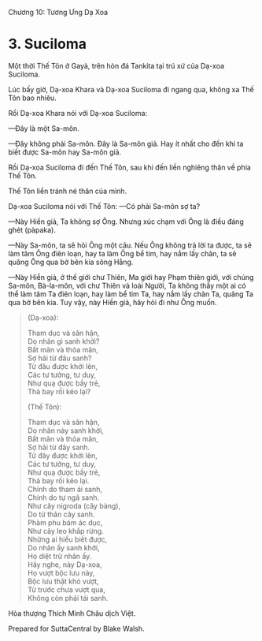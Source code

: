  

Chương 10: Tương Ưng Dạ Xoa

# 3\. Suciloma

Một thời Thế Tôn ở Gayà, trên hòn đá Tankita tại trú xứ của Dạ-xoa Suciloma.

Lúc bấy giờ, Dạ-xoa Khara và Dạ-xoa Suciloma đi ngang qua, không xa Thế Tôn bao nhiêu.

Rồi Dạ-xoa Khara nói với Dạ-xoa Suciloma:

—Ðây là một Sa-môn.

—Ðây không phải Sa-môn. Ðây là Sa-môn giả. Hay ít nhất cho đến khi ta biết được Sa-môn hay Sa-môn giả.

Rồi Dạ-xoa Suciloma đi đến Thế Tôn, sau khi đến liền nghiêng thân về phía Thế Tôn.

Thế Tôn liền tránh né thân của mình.

Dạ-xoa Suciloma nói với Thế Tôn: —Có phải Sa-môn sợ ta?

—Này Hiền giả, Ta không sợ Ông. Nhưng xúc chạm với Ông là điều đáng ghét (pàpaka).

—Này Sa-môn, ta sẽ hỏi Ông một câu. Nếu Ông không trả lời ta được, ta sẽ làm tâm Ông điên loạn, hay ta làm Ông bể tim, hay nắm lấy chân, ta sẽ quăng Ông qua bờ bên kia sông Hằng.

—Này Hiền giả, ở thế giới chư Thiên, Ma giới hay Phạm thiên giới, với chúng Sa-môn, Bà-la-môn, với chư Thiên và loài Người, Ta không thấy một ai có thể làm tâm Ta điên loạn, hay làm bể tim Ta, hay nắm lấy chân Ta, quăng Ta qua bờ bên kia. Tuy vậy, này Hiền giả, hãy hỏi đi như Ông muốn.

> (Dạ-xoa):
> 
> Tham dục và sân hận,  
> Do nhân gì sanh khởi?  
> Bất mãn và thỏa mãn,  
> Sợ hãi từ đâu sanh?  
> Từ đâu được khởi lên,  
> Các tư tưởng, tư duy,  
> Như quạ được bầy trẻ,  
> Thả bay rồi kéo lại?
> 
> (Thế Tôn):
> 
> Tham dục và sân hận,  
> Do nhân này sanh khởi,  
> Bất mãn và thỏa mãn,  
> Sợ hãi từ đây sanh.  
> Từ đây được khởi lên,  
> Các tư tưởng, tư duy,  
> Như quạ được bầy trẻ,  
> Thả bay rồi kéo lại.  
> Chính do tham ái sanh,  
> Chính do tự ngã sanh.  
> Như cây nigroda (cây bàng),  
> Do từ thân cây sanh.  
> Phàm phu bám ác dục,  
> Như cây leo khắp rừng.  
> Những ai hiểu biết được,  
> Do nhân ấy sanh khởi,  
> Họ diệt trừ nhân ấy.  
> Hãy nghe, này Dạ-xoa,  
> Họ vượt bộc lưu này,  
> Bộc lưu thật khó vượt,  
> Từ trước chưa vượt qua,  
> Không còn phải tái sanh.

Hòa thượng Thích Minh Châu dịch Việt.

Prepared for SuttaCentral by Blake Walsh.